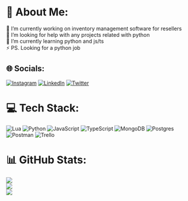 # 💫 About Me:
🔭 I’m currently working on inventory management software for resellers<br>🤝 I’m looking for help with any projects related with python<br>🌱 I’m currently learning python and js/ts<br>⚡ PS. Looking for a python job


## 🌐 Socials:
[![Instagram](https://img.shields.io/badge/Instagram-%23E4405F.svg?logo=Instagram&logoColor=white)](https://instagram.com/s_tymek) [![LinkedIn](https://img.shields.io/badge/LinkedIn-%230077B5.svg?logo=linkedin&logoColor=white)](https://linkedin.com/in/tymoteusz-sikora) [![Twitter](https://img.shields.io/badge/Twitter-%231DA1F2.svg?logo=Twitter&logoColor=white)](https://twitter.com/niewiemczego) 

# 💻 Tech Stack:
![Lua](https://img.shields.io/badge/lua-%232C2D72.svg?style=for-the-badge&logo=lua&logoColor=white) ![Python](https://img.shields.io/badge/python-3670A0?style=for-the-badge&logo=python&logoColor=ffdd54) ![JavaScript](https://img.shields.io/badge/javascript-%23323330.svg?style=for-the-badge&logo=javascript&logoColor=%23F7DF1E) ![TypeScript](https://img.shields.io/badge/typescript-%23007ACC.svg?style=for-the-badge&logo=typescript&logoColor=white) ![MongoDB](https://img.shields.io/badge/MongoDB-%234ea94b.svg?style=for-the-badge&logo=mongodb&logoColor=white) ![Postgres](https://img.shields.io/badge/postgres-%23316192.svg?style=for-the-badge&logo=postgresql&logoColor=white) ![Postman](https://img.shields.io/badge/Postman-FF6C37?style=for-the-badge&logo=postman&logoColor=white) ![Trello](https://img.shields.io/badge/Trello-%23026AA7.svg?style=for-the-badge&logo=Trello&logoColor=white)
# 📊 GitHub Stats:
![](https://github-readme-stats.vercel.app/api?username=niewiemczego&theme=nord&hide_border=false&include_all_commits=false&count_private=true)<br/>
![](https://github-readme-streak-stats.herokuapp.com/?user=niewiemczego&theme=nord&hide_border=false)<br/>
![](https://github-readme-stats.vercel.app/api/top-langs/?username=niewiemczego&theme=nord&hide_border=false&include_all_commits=false&count_private=true&layout=compact)

<!-- Proudly created with GPRM ( https://gprm.itsvg.in ) -->
